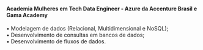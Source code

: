 <h4> Academia Mulheres em Tech Data Engineer - Azure da Accenture Brasil e Gama Academy </h4> • Modelagem de dados (Relacional, Multidimensional e NoSQL); </br> • Desenvolvimento de consultas em bancos de dados; </br> • Desenvolvimento de fluxos de dados.
